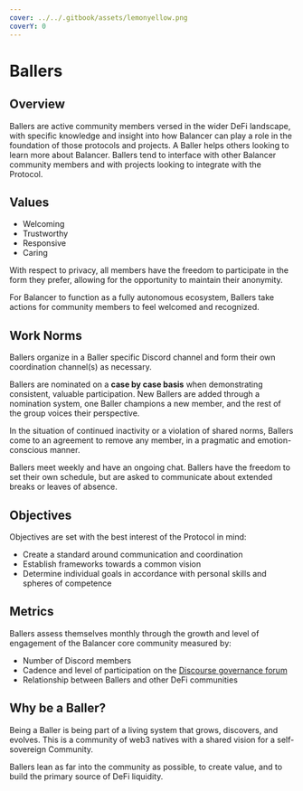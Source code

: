 ```yaml
---
cover: ../../.gitbook/assets/lemonyellow.png
coverY: 0
---
```


# Ballers

## Overview

Ballers are active community members versed in the wider DeFi landscape, with specific knowledge and insight into how Balancer can play a role in the foundation of those protocols and projects. A Baller helps others looking to learn more about Balancer. Ballers tend to interface with other Balancer community members and with projects looking to integrate with the Protocol.

## **Values**

* Welcoming
* Trustworthy
* Responsive
* Caring

With respect to privacy, all members have the freedom to participate in the form they prefer, allowing for the opportunity to maintain their anonymity.

For Balancer to function as a fully autonomous ecosystem, Ballers take actions for community members to feel welcomed and recognized.

## **Work Norms**

Ballers organize in a Baller specific Discord channel and form their own coordination channel(s) as necessary.

Ballers are nominated on a **case by case basis** when demonstrating consistent, valuable participation. New Ballers are added through a nomination system, one Baller champions a new member, and the rest of the group voices their perspective.

In the situation of continued inactivity or a violation of shared norms, Ballers come to an agreement to remove any member, in a pragmatic and emotion-conscious manner.

Ballers meet weekly and have an ongoing chat. Ballers have the freedom to set their own schedule, but are asked to communicate about extended breaks or leaves of absence.

## **Objectives**

Objectives are set with the best interest of the Protocol in mind:

* Create a standard around communication and coordination
* Establish frameworks towards a common vision
* Determine individual goals in accordance with personal skills and spheres of competence

## **Metrics**

Ballers assess themselves monthly through the growth and level of engagement of the Balancer core community measured by:

* Number of Discord members
* Cadence and level of participation on the [Discourse governance forum](https://forum.balancer.finance/)
* Relationship between Ballers and other DeFi communities

## **Why be a Baller?**

Being a Baller is being part of a living system that grows, discovers, and evolves. This is a community of web3 natives with a shared vision for a self-sovereign Community.

Ballers lean as far into the community as possible, to create value, and to build the primary source of DeFi liquidity.
